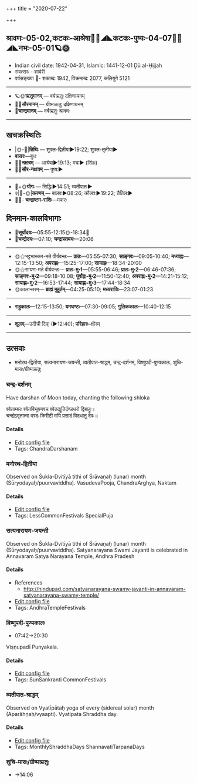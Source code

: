 +++
title = "2020-07-22"

+++
## श्रावणः-05-02,कटकः-आश्रेषा🌛🌌◢◣कटकः-पुष्यः-04-07🌌🌞◢◣नभः-05-01🪐🌞
- Indian civil date: 1942-04-31, Islamic: 1441-12-01 Ḏū al-Ḥijjah
- संवत्सरः - शार्वरी
- वर्षसङ्ख्या 🌛- शकाब्दः 1942, विक्रमाब्दः 2077, कलियुगे 5121
___________________
- 🪐🌞**ऋतुमानम्** — वर्षऋतुः दक्षिणायनम्
- 🌌🌞**सौरमानम्** — ग्रीष्मऋतुः दक्षिणायनम्
- 🌛**चान्द्रमानम्** — वर्षऋतुः श्रावणः
___________________


## खचक्रस्थितिः
- |🌞-🌛|**तिथिः** — शुक्ल-द्वितीया►19:22; शुक्ल-तृतीया►  
- **वासरः**—बुधः  
- 🌌🌛**नक्षत्रम्** — आश्रेषा►19:13; मघा► (सिंहः)  
- 🌌🌞**सौर-नक्षत्रम्** — पुष्यः►  
___________________
- 🌛+🌞**योगः** — सिद्धिः►14:51; व्यतीपातः►  
- २|🌛-🌞|**करणम्** — बालवः►08:26; कौलवः►19:22; तैतिलः►  
- 🌌🌛- **चन्द्राष्टम-राशिः**—मकरः  


## दिनमान-कालविभागाः
- 🌅**सूर्योदयः**—05:55-12:15🌞️-18:34🌇  
- 🌛**चन्द्रोदयः**—07:10; **चन्द्रास्तमयः**—20:06  
___________________
- 🌞⚝भट्टभास्कर-मते वीर्यवन्तः— **प्रातः**—05:55-07:30; **साङ्गवः**—09:05-10:40; **मध्याह्नः**—12:15-13:50; **अपराह्णः**—15:25-17:00; **सायाह्नः**—18:34-20:00  
- 🌞⚝सायण-मते वीर्यवन्तः— **प्रातः-मु॰1**—05:55-06:46; **प्रातः-मु॰2**—06:46-07:36; **साङ्गवः-मु॰2**—09:18-10:08; **पूर्वाह्णः-मु॰2**—11:50-12:40; **अपराह्णः-मु॰2**—14:21-15:12; **सायाह्णः-मु॰2**—16:53-17:44; **सायाह्णः-मु॰3**—17:44-18:34  
- 🌞कालान्तरम्— **ब्राह्मं मुहूर्तम्**—04:25-05:10; **मध्यरात्रिः**—23:07-01:23  
___________________
- **राहुकालः**—12:15-13:50; **यमघण्टः**—07:30-09:05; **गुलिककालः**—10:40-12:15  
___________________
- **शूलम्**—उदीची दिक् (►12:40); **परिहारः**–क्षीरम्  
___________________

## उत्सवाः
- मनोरथ-द्वितीया, सत्यनारायण-जयन्ती, व्यतीपात-श्राद्धम्, चन्द्र-दर्शनम्, विष्णुपदी-पुण्यकालः, शुचि-मासः/ग्रीष्मऋतुः
### चन्द्र-दर्शनम्

Have darshan of Moon today, chanting the following shloka

श्वेताम्बरः श्वेतविभूषणश्च श्वेतद्युतिर्दण्डधरो द्विबाहुः।  
चन्द्रोऽमृतात्मा वरदः किरीटी मयि प्रसादं विदधातु देवः॥



#### Details
- [Edit config file](https://github.com/jyotisham/adyatithi/tree/master/devatA/graha/description_only/candra-darzanam.toml)
- Tags: ChandraDarshanam


### मनोरथ-द्वितीया

Observed on Śukla-Dvitīyā tithi of Śrāvaṇaḥ (lunar) month (Sūryodayaḥ/puurvaviddha). VasudevaPooja, ChandraArghya, Naktam

#### Details
- [Edit config file](https://github.com/jyotisham/adyatithi/tree/master/general/lunar_month/tithi/05/02/manOratha-dvitIyA.toml)
- Tags: LessCommonFestivals SpecialPuja


### सत्यनारायण-जयन्ती

Observed on Śukla-Dvitīyā tithi of Śrāvaṇaḥ (lunar) month (Sūryodayaḥ/puurvaviddha). Satyanarayana Swami Jayanti is celebrated in Annavaram Satya Narayana Temple, Andhra Pradesh

#### Details
- References
  - http://hindupad.com/satyanarayana-swamy-jayanti-in-annavaram-satyanarayana-swamy-temple/
- [Edit config file](https://github.com/jyotisham/adyatithi/tree/master/temples/Andhra/lunar_month/tithi/05/02/satyanArAyaNa~jayantI.toml)
- Tags: AndhraTempleFestivals


### विष्णुपदी-पुण्यकालः
- 07:42→20:30

Viṣṇupadī Punyakala.

#### Details
- [Edit config file](https://github.com/jyotisham/adyatithi/tree/master/time_focus/sankrAnti/description_only/viSNupadI-puNyakAlaH.toml)
- Tags: SunSankranti CommonFestivals


### व्यतीपात-श्राद्धम्

Observed on Vyatīpātaḥ yoga of every (sidereal solar) month (Aparāhṇaḥ/vyaapti). Vyatipata Shraddha day.

#### Details
- [Edit config file](https://github.com/jyotisham/adyatithi/tree/master/devatA/pitR/sidereal_solar_month/yoga/00/17/vyatIpAta-zrAddham.toml)
- Tags: MonthlyShraddhaDays ShannavatiTarpanaDays


### शुचि-मासः/ग्रीष्मऋतुः
- →14:06
